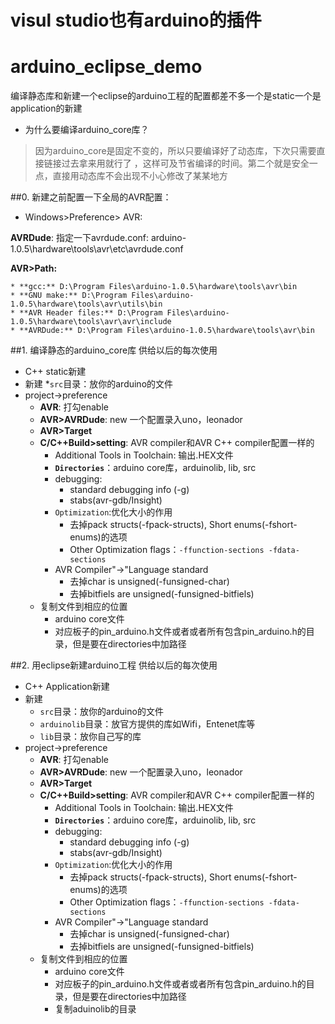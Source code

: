 # visul studio也有arduino的插件

# arduino_eclipse_demo

编译静态库和新建一个eclipse的arduino工程的配置都差不多一个是static一个是application的新建
* 为什么要编译arduino_core库？ 


>  因为arduino_core是固定不变的，所以只要编译好了动态库，下次只需要直接链接过去拿来用就行了 ，这样可及节省编译的时间。第二个就是安全一点，直接用动态库不会出现不小心修改了某某地方


##0. 新建之前配置一下全局的AVR配置： 
* Windows>Preference> AVR:

**AVRDude**: 指定一下avrdude.conf:  arduino-1.0.5\hardware\tools\avr\etc\avrdude.conf

**AVR>Path:** 

	* **gcc:** D:\Program Files\arduino-1.0.5\hardware\tools\avr\bin
	* **GNU make:** D:\Program Files\arduino-1.0.5\hardware\tools\avr\utils\bin
	* **AVR Header files:** D:\Program Files\arduino-1.0.5\hardware\tools\avr\avr\include
	* **AVRDude:** D:\Program Files\arduino-1.0.5\hardware\tools\avr\bin
	
##1. 编译静态的arduino_core库
供给以后的每次使用
* C++ static新建
* 新建
	*`src`目录：放你的arduino的文件
* project->preference
	* **AVR**: 打勾enable
	* **AVR>AVRDude**: new 一个配置录入uno，leonador
	* **AVR>Target**
	*  **C/C++Build>setting**: AVR compiler和AVR C++ compiler配置一样的
		*  Additional Tools in Toolchain: 输出.HEX文件
		*  **`Directories`**：arduino core库，arduinolib, lib, src
		*  debugging: 
			*  standard debugging info (-g)
			*  stabs(avr-gdb/Insight)
		* `Optimization`:优化大小的作用
			* 去掉pack structs(-fpack-structs), Short enums(-fshort-enums)的选项
			* Other Optimization flags：`-ffunction-sections -fdata-sections`
		* AVR Compiler"->"Language standard
			* 去掉char is unsigned(-funsigned-char)
			* 去掉bitfiels are unsigned(-funsigned-bitfiels)
	* 复制文件到相应的位置
		* arduino core文件
		* 对应板子的pin_arduino.h文件或者或者所有包含pin_arduino.h的目录，但是要在directories中加路径

		

##2. 用eclipse新建arduino工程
供给以后的每次使用
* C++ Application新建
* 新建
	* `src`目录：放你的arduino的文件
	* `arduinolib`目录：放官方提供的库如Wifi，Entenet库等
	* `lib`目录：放你自己写的库
* project->preference
	* **AVR**: 打勾enable
	* **AVR>AVRDude**: new 一个配置录入uno，leonador
	* **AVR>Target**
	*  **C/C++Build>setting**: AVR compiler和AVR C++ compiler配置一样的
		*  Additional Tools in Toolchain: 输出.HEX文件
		*  **`Directories`**：arduino core库，arduinolib, lib, src
		*  debugging: 
			*  standard debugging info (-g)
			*  stabs(avr-gdb/Insight)
		* `Optimization`:优化大小的作用
			* 去掉pack structs(-fpack-structs), Short enums(-fshort-enums)的选项
			* Other Optimization flags：`-ffunction-sections -fdata-sections`
		* AVR Compiler"->"Language standard
			* 去掉char is unsigned(-funsigned-char)
			* 去掉bitfiels are unsigned(-funsigned-bitfiels)
	* 复制文件到相应的位置
		* arduino core文件
		* 对应板子的pin_arduino.h文件或者或者所有包含pin_arduino.h的目录，但是要在directories中加路径
		* 复制aduinolib的目录
